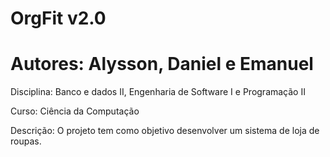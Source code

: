 # OrgFit v2.0

# Autores: Alysson, Daniel e Emanuel
Disciplina: Banco e dados II, Engenharia de Software I e Programação II

Curso: Ciência da Computação

Descrição: O projeto tem como objetivo desenvolver um sistema de loja de roupas.